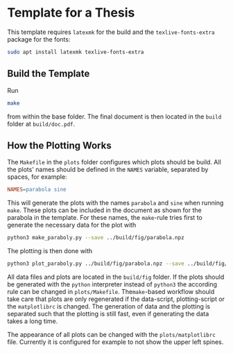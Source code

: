 # Template for a Thesis

This template requires `latexmk` for the build and the `texlive-fonts-extra` package for the fonts:
```bash
sudo apt install latexmk texlive-fonts-extra
```

## Build the Template

Run
```bash
make
```
from within the base folder. The final document is then located in the `build` folder at `build/doc.pdf`.

## How the Plotting Works

The `Makefile` in the `plots` folder configures which plots should be build. All the plots' names should be defined in the `NAMES` variable, separated by spaces, for example:
```Makefile
NAMES=parabola sine
```
This will generate the plots with the names `parabola` and `sine` when running `make`. These plots can be included in the document as shown for the parabola in the template. For these names, the `make`-rule tries first to generate the necessary data for the plot with
```bash
python3 make_paraboly.py --save ../build/fig/parabola.npz
```
The plotting is then done with
```bash
python3 plot_paraboly.py ../build/fig/parabola.npz --save ../build/fig/parabola.pgf
```
All data files and plots are located in the `build/fig` folder. If the plots should be generated with the `python` interpreter instead of `python3` the according rule can be changed in `plots/Makefile`. The`make`-based workflow should take care that plots are only regenerated if the data-script, plotting-script or the `matplotlibrc` is changed. The generation of data and the plotting is separated such that the plotting is still fast, even if generating the data takes a long time.

The appearance of all plots can be changed with the `plots/matplotlibrc` file. Currently it is configured for example to not show the upper left spines.
